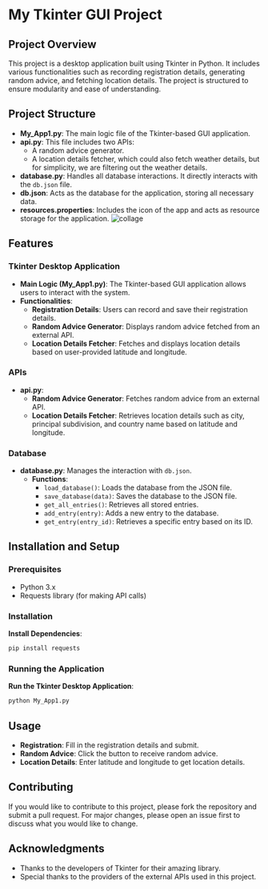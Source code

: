 # My Tkinter GUI Project

## Project Overview

This project is a desktop application built using Tkinter in Python. It includes various functionalities such as recording registration details, generating random advice, and fetching location details. The project is structured to ensure modularity and ease of understanding.

## Project Structure

- **My_App1.py**: The main logic file of the Tkinter-based GUI application.
- **api.py**: This file includes two APIs:
  - A random advice generator.
  - A location details fetcher, which could also fetch weather details, but for simplicity, we are filtering out the weather details.
- **database.py**: Handles all database interactions. It directly interacts with the `db.json` file.
- **db.json**: Acts as the database for the application, storing all necessary data.
- **resources.properties**: Includes the icon of the app and acts as resource storage for the application.
![collage](https://github.com/user-attachments/assets/2d429f67-9183-4ec9-8909-cc8e5bc29130)
## Features

### Tkinter Desktop Application

- **Main Logic (My_App1.py)**: The Tkinter-based GUI application allows users to interact with the system.
- **Functionalities**:
  - **Registration Details**: Users can record and save their registration details.
  - **Random Advice Generator**: Displays random advice fetched from an external API.
  - **Location Details Fetcher**: Fetches and displays location details based on user-provided latitude and longitude.

### APIs

- **api.py**:
  - **Random Advice Generator**: Fetches random advice from an external API.
  - **Location Details Fetcher**: Retrieves location details such as city, principal subdivision, and country name based on latitude and longitude.

### Database

- **database.py**: Manages the interaction with `db.json`.
  - **Functions**:
    - `load_database()`: Loads the database from the JSON file.
    - `save_database(data)`: Saves the database to the JSON file.
    - `get_all_entries()`: Retrieves all stored entries.
    - `add_entry(entry)`: Adds a new entry to the database.
    - `get_entry(entry_id)`: Retrieves a specific entry based on its ID.

## Installation and Setup

### Prerequisites

- Python 3.x
- Requests library (for making API calls)

### Installation

 **Install Dependencies**:
   ```bash
   pip install requests
   ```

### Running the Application

 **Run the Tkinter Desktop Application**:
   ```bash
   python My_App1.py
   ```

## Usage

- **Registration**: Fill in the registration details and submit.
- **Random Advice**: Click the button to receive random advice.
- **Location Details**: Enter latitude and longitude to get location details.

## Contributing

If you would like to contribute to this project, please fork the repository and submit a pull request. For major changes, please open an issue first to discuss what you would like to change.

## Acknowledgments

- Thanks to the developers of Tkinter for their amazing library.
- Special thanks to the providers of the external APIs used in this project.
